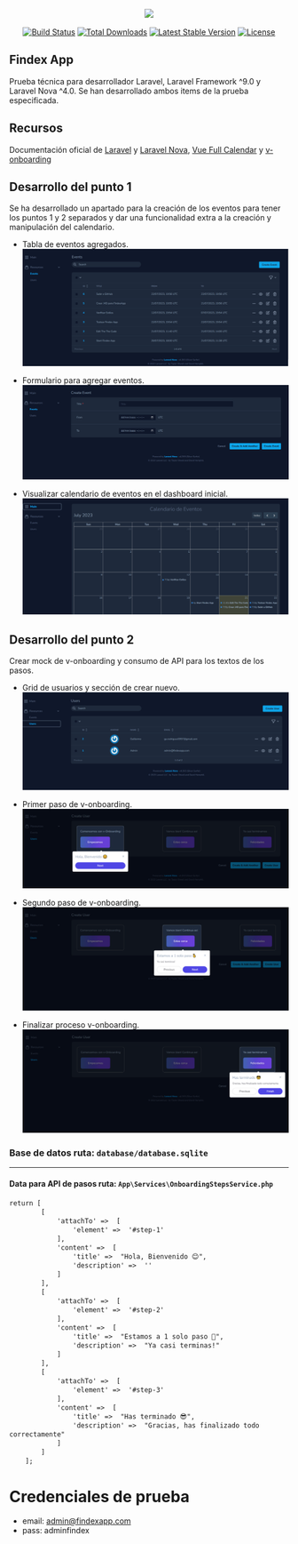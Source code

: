 <p align="center"><a href="https://laravel.com" target="_blank"><img src="https://raw.githubusercontent.com/laravel/art/master/logo-lockup/5%20SVG/2%20CMYK/1%20Full%20Color/laravel-logolockup-cmyk-red.svg" width="400"></a></p>

<p align="center">
<a href="https://travis-ci.org/laravel/framework"><img src="https://travis-ci.org/laravel/framework.svg" alt="Build Status"></a>
<a href="https://packagist.org/packages/laravel/framework"><img src="https://img.shields.io/packagist/dt/laravel/framework" alt="Total Downloads"></a>
<a href="https://packagist.org/packages/laravel/framework"><img src="https://img.shields.io/packagist/v/laravel/framework" alt="Latest Stable Version"></a>
<a href="https://packagist.org/packages/laravel/framework"><img src="https://img.shields.io/packagist/l/laravel/framework" alt="License"></a>
</p>

## Findex App

Prueba técnica para desarrollador Laravel, Laravel Framework ^9.0 y Laravel Nova ^4.0. Se han desarrollado ambos items de la prueba especificada.

## Recursos

Documentación oficial de [Laravel](https://laravel.com/docs) y [Laravel Nova](https://nova.laravel.com/docs/4.0/installation.html), [Vue Full Calendar](https://fullcalendar.io/docs/vue) y [v-onboarding](https://v-onboarding-docs.fatihsolhan.com/)

## Desarrollo del punto 1
Se ha desarrollado un apartado para la creación de los eventos para tener los puntos 1 y 2 separados y dar una funcionalidad extra a la creación y manipulación del calendario.

- Tabla de eventos agregados.
![grid](/public/images/event1.PNG)

- Formulario para agregar eventos.
![form](/public/images/event2.PNG)

- Visualizar calendario de eventos en el dashboard inicial.
![calendar](/public/images/event3.PNG)

## Desarrollo del punto 2

Crear mock de v-onboarding y consumo de API para los textos de los pasos.

- Grid de usuarios y sección de crear nuevo.
![usuarios](/public/images/onboarding1.PNG)

- Primer paso de v-onboarding.
![paso1](/public/images/onboarding2.PNG)

- Segundo paso de v-onboarding.
![paso2](/public/images/onboarding3.PNG)

- Finalizar proceso v-onboarding.
![paso3](/public/images/onboarding4.PNG)

### Base de datos ruta: `database/database.sqlite`
---
#### Data para API de pasos ruta: `App\Services\OnboardingStepsService.php`
```        
return [
        [
            'attachTo' =>  [ 
                'element' =>  '#step-1' 
            ],
            'content' =>  [
                'title' =>  "Hola, Bienvenido 😊",
                'description' =>  ''
            ]
        ],
        [
            'attachTo' =>  [ 
                'element' =>  '#step-2' 
            ],
            'content' =>  [
                'title' =>  "Estamos a 1 solo paso 🤞",
                'description' =>  "Ya casi terminas!"
            ]
        ],
        [
            'attachTo' =>  [ 
                'element' =>  '#step-3' 
            ],
            'content' =>  [
                'title' =>  "Has terminado 😎",
                'description' =>  "Gracias, has finalizado todo correctamente"
            ]
        ]
    ];
```

# Credenciales de prueba
- email: admin@findexapp.com
- pass: adminfindex
